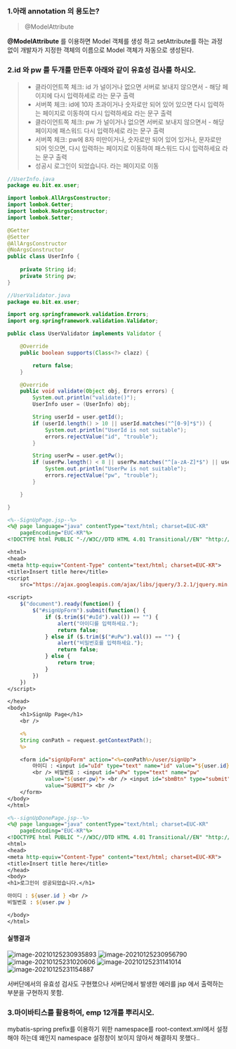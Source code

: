 ### 1.아래 annotation 의 용도는?

> @ModelAttribute

**@ModelAttribute** 를 이용하면 Model 객체를 생성 하고 setAttribute를 하는 과정 없이 개발자가 지정한 객체의 이름으로 Model 객체가 자동으로 생성된다.

### 2.id 와 pw 를 두개를 만든후 아래와 같이 유효성 검사를 하시오.

> - 클라이언트쪽 체크: id 가 널이거나 없으면 서버로 보내지 않으면서 - 해당 페이지에 다시 입력하세로 라는 문구 출력
> - 서버쪽 체크: id에 10자 초과이거나 숫자로만 되어 있어 있으면 다시 입력하는 페이지로 이동하여 다시 입력하세요 라는 문구 출력
> - 클라이언트쪽 체크: pw 가 널이거나 없으면 서버로 보내지 않으면서 - 해당 페이지에 패스워드 다시 입력하세로 라는 문구 출력
> - 서버쪽 체크: pw에 8자 미만이거나, 숫자로만 되어 있어 있거나, 문자로만 되어 잇으면, 다시 입력하는 페이지로 이동하여 패스워드 다시 입력하세요 라는 문구 출력
> - 성공시 로그인이 되었습니다. 라는 페이지로 이동

```java
//UserInfo.java
package eu.bit.ex.user;

import lombok.AllArgsConstructor;
import lombok.Getter;
import lombok.NoArgsConstructor;
import lombok.Setter;

@Getter
@Setter
@AllArgsConstructor
@NoArgsConstructor
public class UserInfo {
	
	private String id;
	private String pw;
}

//UserValidator.java
package eu.bit.ex.user;

import org.springframework.validation.Errors;
import org.springframework.validation.Validator;

public class UserValidator implements Validator {

	@Override
	public boolean supports(Class<?> clazz) {

		return false;
	}

	@Override
	public void validate(Object obj, Errors errors) {
		System.out.println("validate()");
		UserInfo user = (UserInfo) obj;

		String userId = user.getId();
		if (userId.length() > 10 || userId.matches("^[0-9]*$")) {
			System.out.println("UserId is not suitable");
			errors.rejectValue("id", "trouble");
		}

		String userPw = user.getPw();
		if (userPw.length() < 8 || userPw.matches("^[a-zA-Z]*$") || userPw.matches("^[0-9]*$")) {
			System.out.println("UserPw is not suitable");
			errors.rejectValue("pw", "trouble");
		}

	}

}
```

```jsp
<%--SignUpPage.jsp--%>
<%@ page language="java" contentType="text/html; charset=EUC-KR"
	pageEncoding="EUC-KR"%>
<!DOCTYPE html PUBLIC "-//W3C//DTD HTML 4.01 Transitional//EN" "http://www.w3.org/TR/html4/loose.dtd">

<html>
<head>
<meta http-equiv="Content-Type" content="text/html; charset=EUC-KR">
<title>Insert title here</title>
<script
	src="https://ajax.googleapis.com/ajax/libs/jquery/3.2.1/jquery.min.js"></script>

<script>
	$("document").ready(function() {
		$("#signUpForm").submit(function() {
			if ($.trim($("#uId").val()) == "") {
				alert("아이디를 입력하세요.");
				return false;
			} else if ($.trim($("#uPw").val()) == "") {
				alert("비밀번호를 입력하세요.");
				return false;
			} else {
				return true;
			}
		})
	})
</script>

</head>
<body>
	<h1>SignUp Page</h1>
	<br />

	<%
	String conPath = request.getContextPath();
	%>

	<form id="signUpForm" action="<%=conPath%>/user/signUp">
		아이디 : <input id="uId" type="text" name="id" value="${user.id}">
		<br /> 비밀번호 : <input id="uPw" type="text" name="pw"
			value="${user.pw}"> <br /> <input id="sbmBtn" type="submit"
			value="SUBMIT"> <br />
	</form>
</body>
</html>

<%--signUpDonePage.jsp--%>
<%@ page language="java" contentType="text/html; charset=EUC-KR"
    pageEncoding="EUC-KR"%>
<!DOCTYPE html PUBLIC "-//W3C//DTD HTML 4.01 Transitional//EN" "http://www.w3.org/TR/html4/loose.dtd">
<html>
<head>
<meta http-equiv="Content-Type" content="text/html; charset=EUC-KR">
<title>Insert title here</title>
</head>
<body>
<h1>로그인이 성공되었습니다.</h1>

아이디 : ${user.id } <br />
비밀번호 : ${user.pw }

</body>
</html>
```

#### 실행결과
![image-20210125230935893](https://user-images.githubusercontent.com/75013009/105717084-0aa63d80-5f63-11eb-8979-abef390f172d.png)
![image-20210125230956790](https://user-images.githubusercontent.com/75013009/105717090-0bd76a80-5f63-11eb-9b76-3f9926c54d82.png)
![image-20210125231020606](https://user-images.githubusercontent.com/75013009/105717091-0bd76a80-5f63-11eb-9273-9aff3951e14b.png)
![image-20210125231141014](https://user-images.githubusercontent.com/75013009/105717092-0c700100-5f63-11eb-9f3c-6ec049613d3d.png)
![image-20210125231154887](https://user-images.githubusercontent.com/75013009/105717094-0c700100-5f63-11eb-8ca1-f227b34afedc.png)


서버단에서의 유효성 검사도 구현했으나 서버단에서 발생한 에러를 jsp 에서 출력하는 부분을 구현하지 못함.

### 3.마이바티스를 활용하여, emp 12개를 뿌리시오.

mybatis-spring prefix를 이용하기 위한 namespace를 root-context.xml에서 설정해야 하는데 왜인지 namespace 설정창이 보이지 않아서 해결하지 못했다.. 

